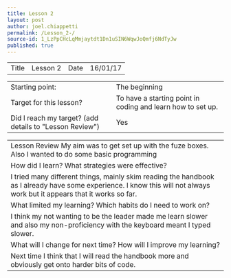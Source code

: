 ```yaml
---
title: Lesson 2
layout: post
author: joel.chiappetti
permalink: /Lesson_2-/
source-id: 1_LzPpCHcLqMmjaytdt1Dn1uSIN6WqwJoQmfj6NdTyJw
published: true
---
```

<table>
  <tr>
    <td>Title</td>
    <td>  Lesson 2</td>
    <td>Date</td>
    <td>  16/01/17</td>
  </tr>
</table>


<table>
  <tr>
    <td>Starting point:</td>
    <td>The beginning</td>
  </tr>
  <tr>
    <td>Target for this lesson?</td>
    <td>To have a starting point in coding and learn how to set up.</td>
  </tr>
  <tr>
    <td>Did I reach my target? 
(add details to "Lesson Review")</td>
    <td> Yes</td>
  </tr>
</table>


<table>
  <tr>
    <td>Lesson Review My aim was to get set up with the fuze boxes. Also I wanted to do some basic programming</td>
  </tr>
  <tr>
    <td>How did I learn? What strategies were effective? </td>
  </tr>
  <tr>
    <td>I tried many different things, mainly skim reading the handbook as I already have some experience. I know this will not always work but it appears that it works so far.</td>
  </tr>
  <tr>
    <td>What limited my learning? Which habits do I need to work on? </td>
  </tr>
  <tr>
    <td>I think my not wanting to be the leader made me learn slower and also my non-proficiency with the keyboard meant I typed slower.</td>
  </tr>
  <tr>
    <td>What will I change for next time? How will I improve my learning?</td>
  </tr>
  <tr>
    <td>Next time I think that I will read the handbook more and obviously get onto harder bits of code.</td>
  </tr>
</table>


